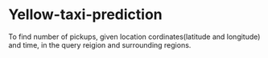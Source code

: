 # Yellow-taxi-prediction
To find number of pickups, given location cordinates(latitude and longitude) and time, in the query reigion and surrounding regions.
